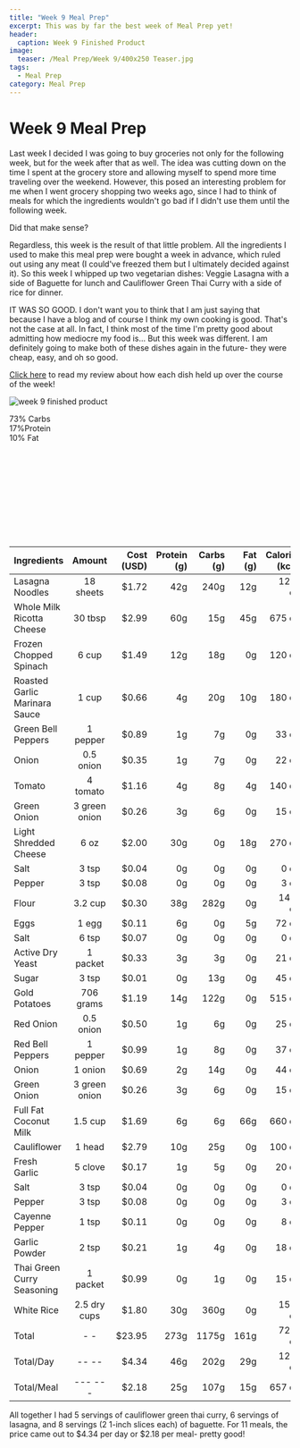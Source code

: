 ```yaml
---
title: "Week 9 Meal Prep"
excerpt: This was by far the best week of Meal Prep yet!
header:
  caption: Week 9 Finished Product
image:
  teaser: /Meal Prep/Week 9/400x250 Teaser.jpg
tags: 
  - Meal Prep
category: Meal Prep
---
```


# Week 9 Meal Prep

Last week I decided I was going to buy groceries not only for the following week, but for the week after that as well. The idea was cutting down on the time I spent at the grocery store and allowing myself to spend more time traveling over the weekend. However, this posed an interesting problem for me when I went grocery shopping two weeks ago, since I had to think of meals for which the ingredients wouldn't go bad if I didn't use them until the following week.

Did that make sense? 

Regardless, this week is the result of that little problem. All the ingredients I used to make this meal prep were bought a week in advance, which ruled out using any meat (I could've freezed them but I ultimately decided against it). So this week I whipped up two vegetarian dishes: Veggie Lasagna with a side of Baguette for lunch and Cauliflower Green Thai Curry with a side of rice for dinner. 

IT WAS SO GOOD. I don't want you to think that I am just saying that because I have a blog and of course I think my own cooking is good. That's not the case at all. In fact, I think most of the time I'm pretty good about admitting how mediocre my food is... But this week was different. I am definitely going to make both of these dishes again in the future- they were cheap, easy, and oh so good. 

[Click here](http://underwriteyourlife.com/meal%20prep/Week9Evaluation/) to read my review about how each dish held up over the course of the week!

![week 9 finished product](https://github.com/underwriteyourlife/underwriteyourlife/blob/master/images/Meal%20Prep/Week%209/Week%209.jpg?raw=true "Week 9 Finished Meal Prep")


<div class="c100 p73 big">
  <span>73% Carbs </span>
  <div class="slice">
    <div class="bar"></div>
    <div class="fill"></div>
  </div>
</div>

<div class="c100 p17 big">
  <span>17%Protein </span>
  <div class="slice">
    <div class="bar"></div>
    <div class="fill"></div>
  </div>
</div>

<div class="c100 p10 big">
  <span>10% Fat </span>
  <div class="slice">
    <div class="bar"></div>
    <div class="fill"></div>
  </div>
</div>

<br>
<br />
<br>
<br />
<br>
<br />
<br>
<br />
<br>
<br />

|	**Ingredients**	|	**Amount**		|	 **Cost (USD)** 	|	**Protein (g)**	|	**Carbs (g)**	|	**Fat (g)**	|	**Calories (kcal)**
|	:----------	|	:----------:		|	 ---------: 	|	 ---------: 	|	 ---------: 	|	 ---------: 	|	 ---------: 
|	Lasagna Noodles	|	18	sheets	|	 $1.72 	|	42g	|	240g	|	12g	|	1260 cal
|	Whole Milk Ricotta Cheese	|	30	tbsp	|	 $2.99 	|	60g	|	15g	|	45g	|	675 cal
|	Frozen Chopped Spinach	|	6	cup	|	 $1.49 	|	12g	|	18g	|	0g	|	120 cal
|	Roasted Garlic Marinara Sauce	|	1	cup	|	 $0.66 	|	4g	|	20g	|	10g	|	180 cal
|	Green Bell Peppers	|	1	pepper	|	 $0.89 	|	1g	|	7g	|	0g	|	33 cal
|	Onion	|	0.5	onion	|	 $0.35 	|	1g	|	7g	|	0g	|	22 cal
|	Tomato	|	4	tomato	|	 $1.16 	|	4g	|	8g	|	4g	|	140 cal
|	Green Onion	|	3	green onion	|	 $0.26 	|	3g	|	6g	|	0g	|	15 cal
|	Light Shredded Cheese	|	6	oz	|	 $2.00 	|	30g	|	0g	|	18g	|	270 cal
|	Salt	|	3	tsp	|	 $0.04 	|	0g	|	0g	|	0g	|	0 cal
|	Pepper	|	3	tsp	|	 $0.08 	|	0g	|	0g	|	0g	|	3 cal
|	Flour	|	3.2	cup	|	 $0.30 	|	38g	|	282g	|	0g	|	1408 cal
|	Eggs 	|	1	egg	|	 $0.11 	|	6g	|	0g	|	5g	|	72 cal
|	Salt	|	6	tsp	|	 $0.07 	|	0g	|	0g	|	0g	|	0 cal
|	Active Dry Yeast	|	1	packet	|	 $0.33 	|	3g	|	3g	|	0g	|	21 cal
|	Sugar	|	3	tsp	|	 $0.01 	|	0g	|	13g	|	0g	|	45 cal
|	Gold Potatoes	|	706	grams	|	 $1.19 	|	14g	|	122g	|	0g	|	515 cal
|	Red Onion	|	0.5	onion	|	 $0.50 	|	1g	|	6g	|	0g	|	25 cal
|	Red Bell Peppers	|	1	pepper	|	 $0.99 	|	1g	|	8g	|	0g	|	37 cal
|	Onion	|	1	onion	|	 $0.69 	|	2g	|	14g	|	0g	|	44 cal
|	Green Onion	|	3	green onion	|	 $0.26 	|	3g	|	6g	|	0g	|	15 cal
|	Full Fat Coconut Milk	|	1.5	cup	|	 $1.69 	|	6g	|	6g	|	66g	|	660 cal
|	Cauliflower 	|	1	head	|	 $2.79 	|	10g	|	25g	|	0g	|	100 cal
|	Fresh Garlic	|	5	clove	|	 $0.17 	|	1g	|	5g	|	0g	|	20 cal
|	Salt	|	3	tsp	|	 $0.04 	|	0g	|	0g	|	0g	|	0 cal
|	Pepper	|	3	tsp	|	 $0.08 	|	0g	|	0g	|	0g	|	3 cal
|	Cayenne Pepper	|	1	tsp	|	 $0.11 	|	0g	|	0g	|	0g	|	8 cal
|	Garlic Powder	|	2	tsp	|	 $0.21 	|	1g	|	4g	|	0g	|	18 cal
|	Thai Green Curry Seasoning	|	1	packet	|	 $0.99 	|	0g	|	1g	|	0g	|	15 cal
|	White Rice	|	2.5	dry cups	|	 $1.80 	|	30g	|	360g	|	0g	|	1500 cal
|	Total	|	-	-	|	 $23.95 	|	273g	|	1175g	|	161g	|	7224 cal
|	Total/Day	|	--	--	|	 $4.34 	|	46g	|	202g	|	29g	|	1238 cal
|	Total/Meal	|	---	---	|	 $2.18 	|	25g	|	107g	|	15g	|	657 cal

All together I had 5 servings of cauliflower green thai curry, 6 servings of lasagna, and 8 servings (2 1-inch slices each) of baguette. For 11 meals, the price came out to $4.34 per day or $2.18 per meal- pretty good! 
